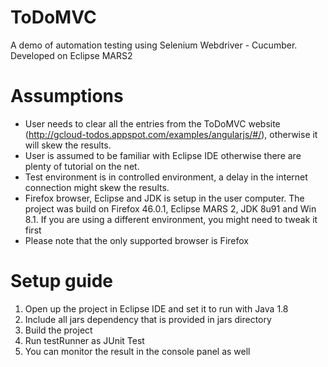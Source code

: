 # ToDoMVC
A demo of automation testing using Selenium Webdriver - Cucumber. Developed on Eclipse MARS2

Assumptions
===========
- User needs to clear all the entries from the ToDoMVC website (http://gcloud-todos.appspot.com/examples/angularjs/#/), otherwise it will skew the results.
- User is assumed to be familiar with Eclipse IDE otherwise there are plenty of tutorial on the net.
- Test environment is in controlled environment, a delay in the internet connection might skew the results.
- Firefox browser, Eclipse and JDK is setup in the user computer. The project was build on Firefox 46.0.1, Eclipse MARS 2, JDK 8u91 and Win 8.1. If you are using a different environment, you might need to tweak it first
- Please note that the only supported browser is Firefox

Setup guide
===========
1. Open up the project in Eclipse IDE and set it to run with Java 1.8
2. Include all jars dependency that is provided in jars directory
3. Build the project
4. Run testRunner as JUnit Test
5. You can monitor the result in the console panel as well

